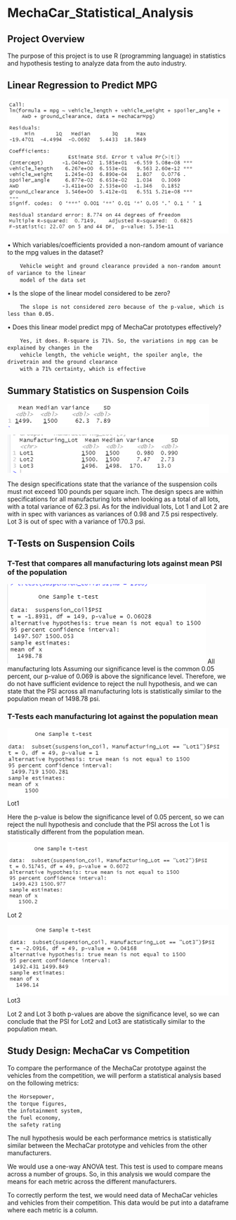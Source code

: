 # MechaCar_Statistical_Analysis

## Project Overview
The purpose of this project is to use R (programming language) in statistics and hypothesis testing to analyze data from the auto industry.


## Linear Regression to Predict MPG
![Linear Regression](https://github.com/amburu4159/MechaCar_Statistical_Analysis/blob/main/images/Linear%20Regression%20to%20Predict%20MPG.PNG)

•	Which variables/coefficients provided a non-random amount of variance to the mpg values in the dataset?
		
		Vehicle weight and ground clearance provided a non-random amount of variance to the linear 
		model of the data set

•	Is the slope of the linear model considered to be zero? 
		
		The slope is not considered zero because of the p-value, which is less than 0.05.

•	Does this linear model predict mpg of MechaCar prototypes effectively? 
		
		Yes, it does. R-square is 71%. So, the variations in mpg can be explained by changes in the 
		vehicle length, the vehicle weight, the spoiler angle, the drivetrain and the ground clearance 
		with a 71% certainty, which is effective



## Summary Statistics on Suspension Coils
![all_lots](https://github.com/amburu4159/MechaCar_Statistical_Analysis/blob/main/images/total_summary.PNG)

![each_lot]( https://github.com/amburu4159/MechaCar_Statistical_Analysis/blob/main/images/lot_summary.PNG)

The design specifications state that the variance of the suspension coils must not exceed 100 pounds per square inch.
The design specs are within specifications for all manufacturing lots when looking as a total of all lots, with a total variance of 62.3 psi.
As for the individual lots, Lot 1 and Lot 2 are with in spec with variances as variances of 0.98 and 7.5 psi respectively. 
Lot 3 is out of spec with a variance of 170.3 psi.

## T-Tests on Suspension Coils
### T-Test that compares all manufacturing lots against mean PSI of the population 
![T-Test-All](https://github.com/amburu4159/MechaCar_Statistical_Analysis/blob/main/images/t-test1.PNG)
All manufacturing lots
Assuming our significance level is the common 0.05 percent, our p-value of 0.069 is above the significance level. 
Therefore, we do not have sufficient evidence to reject the null hypothesis, and we can state that the PSI across all manufacturing lots 
is statistically similar to the population mean of 1498.78 psi.

### T-Tests each manufacturing lot against the population mean
![T-Test-lot1](https://github.com/amburu4159/MechaCar_Statistical_Analysis/blob/main/images/t-test2.PNG)
Lot1

Here the p-value is below the significance level of 0.05 percent, so we can reject the null hypothesis and conclude that the PSI across 
the Lot 1 is statistically different from the population mean.

![T-Test-lot2](https://github.com/amburu4159/MechaCar_Statistical_Analysis/blob/main/images/t-test3.PNG)
Lot 2

![T-Test-lot3](https://github.com/amburu4159/MechaCar_Statistical_Analysis/blob/main/images/t-test4.PNG)
Lot3

Lot 2 and Lot 3 both p-values are above the significance level, so we can conclude that the PSI for Lot2 and Lot3 are statistically similar 
to the population mean.

## Study Design: MechaCar vs Competition
To compare the performance of the MechaCar prototype against the vehicles from the competition, we will perform a statistical analysis based on the following metrics:

    the Horsepower,
    the torque figures,    
    the infotainment system,
    the fuel economy,
    the safety rating

The null hypothesis would be each performance metrics is statistically similar between the MechaCar prototype and vehicles from the other manufacturers.

We would use a one-way ANOVA test. This test is used to compare means across a number of groups.
So, in this analysis we would compare the means for each metric across the different manufacturers.

To correctly perform the test, we would need data of MechaCar vehicles and vehicles from their competition. This data would be put into a dataframe where each metric is a column.



